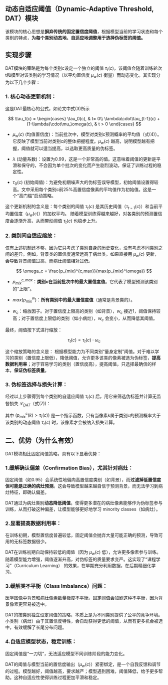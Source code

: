 ## 动态自适应阈值（Dynamic-Adaptive Threshold, DAT）模块
该模块的核心思想是**摒弃传统的固定置信度阈值**，根据模型当前的学习状态和每个类别的特点，<b>为每个类别动态地、自适应地调整用于选择伪标签的阈值。</b>

## 实现步骤
DAT模块的策略是为每个类别c设定一个独立的阈值 $\tau_t(c)$，该阈值会随着训练轮次t和模型对该类别的学习情况（以平均置信度 $\mu_w(c)$ 衡量）而动态变化。其实现分为以下几个步骤：

### 1. 核心动态更新机制：

这是DAT最核心的公式，如论文中式(3)所示

$$
\tau_t(c) = \begin{cases}
    \tau_0(c),  & t= 0\\
    \lambda\cdot\tau_{t-1}(c) + (1-\lambda)\cdot\mu_\omega(c), & t > 0
\end{cases}
$$

- $\mu_w(c)$ (均值置信度)：当前批次中，模型对类别c预测概率的平均值（式(4)）。它反映了模型当前对类别c的整体把握程度。$\mu_w(c)$ 越高，说明模型越有把握，阈值就可以适当提高，以选取更高质量的伪标签。

- $\lambda$ (动量系数)：设置为0.99，这是一个非常高的值。这意味着阈值的更新是平滑和保守的，不会因为单个批次的变化而产生剧烈波动，保证了训练过程的稳定性。

- $\tau_0(c)$ (初始阈值)：为避免初期噪声大的伪标签误导模型，初始阈值设置得较高。文中采用每个类别c前25%高置信度像素的平均值作为初始值。这是一个“高门槛”启动策略。

这个更新机制的含义是：每个类别的阈值 $\tau_t(c)$ 是其历史阈值（$\tau_{t-1}(c)$）和当前平均置信度（$\mu_w(c)$）的加权平均。 随着模型训练得越来越好，对各类别的预测置信度会逐渐升高，从而带动阈值 $\tau_t(c)$ 也稳步上升。

### 2. 类别间自适应缩放：

仅有上述机制还不够，因为它只考虑了类别自身的历史变化，没有考虑不同类别之间的差异。例如，背景类的置信度通常远高于病灶类。如果直接用 $\mu_w(c)$ 更新，会导致背景阈值过高，而病灶阈值相对过低。

$$
\omega_c = \frac{p_{mix}^{c,max}}{max(p_{mix}^\omega)}
$$

- $p^{c,max}_{mix}$：**类别c在当前批次中的最大置信度值**。它代表了模型预测该类别的“上限”。

- $max(p^{w}_{mix})$：**所有类别中的最大置信度值**（通常是背景类的）。

- $w_c$：缩放因子。对于置信度上限高的类别（如背景），$w_c$ 接近1，阈值保持较高；对于置信度上限低的类别（如小病灶），$w_c$ 会变小，从而降低其阈值。
  
最终，阈值按下式进行缩放：

$$
\tau_t(c) = \tau_t(c)\cdot\omega_c
$$

这个缩放策略的含义是： 根据模型能力为不同类别“量身定制”阈值。对于难以学习的类别（置信度上限低），降低阈值，允许更多该类的像素被选为伪标签，**提高数据利用率**；对于容易学习的类别（置信度高），提高阈值，只选择最确信的样本，**保证伪标签质量**。

### 3. 伪标签选择与损失计算：

经过以上步骤得到每个类别的自适应阈值 $\tau_t(c)$ 后，用它来筛选伪标签并计算无监督损失 $\mathcal{L}_{DAT}$（式(7))：

其中 $(p^{c}_{mix}(k)>\tau_t(c))$ 是一个指示函数，只有当像素k属于类别c的预测概率大于该类别的动态阈值 $\tau_t(c)$ 时，该像素才会被纳入损失计算。


## 二、优势（为什么有效）
DAT模块相比固定阈值策略，具有以下显著优势：

### 1.缓解确认偏差（Confirmation Bias），尤其针对病灶：

固定阈值（如0.95）会系统性地偏向高置信度类别（如背景），而**过滤掉低置信度但可能是正确的病灶预测**。这会导致模型越来越自信于预测背景，而无法学习到病灶特征，即确认偏差。

DAT通过为病灶类别**动态降低阈值**，使得更多潜在的病灶像素能够作为伪标签参与训练，从而打破这种偏差，让模型能够更好地学习 minority classes（如病灶）。

### 2.显著提高数据利用率：

在训练初期，模型置信度普遍较低，固定阈值会抛弃大量可能正确的预测，导致可用的无标签数据很少。

DAT在训练初期自动保持较低的阈值（因为 $\mu_w(c)$ 低），允许更多像素参与训练。随着模型能力增强，阈值逐渐升高，对伪标签的质量要求变严。这实现了“课程学习”（Curriculum Learning） 的效果，在早期充分利用数据，在后期精细化学习。

### 3.缓解类不平衡（Class Imbalance）问题：

医学图像中背景和病灶像素数量极度不平衡。固定阈值会加剧这种不平衡，因为背景像素更容易被选中。

DAT的按类别独立设定阈值的策略，本质上是为不同类别提供了公平的竞争环境。小类别（病灶）由于其置信度特性，会自动获得更低的阈值，从而有更多机会被选中，有效缓解了长尾分布问题。

### 4.自适应模型状态，稳定训练：

固定阈值是“一刀切”，无法适应模型不同训练阶段的能力变化。

DAT的阈值与模型当前的置信度输出（$\mu_w(c)$）紧密绑定，是一个自我反馈和调节的过程。模型越好，阈值越高，要求越严；模型遇到困难，阈值降低，给予更多帮助。这种自适应性使得训练过程更加平滑和稳定。